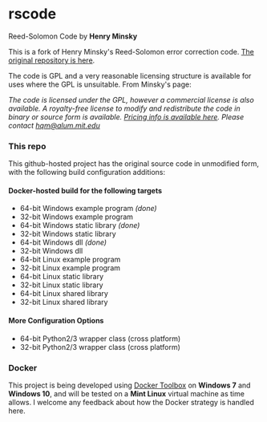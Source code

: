 # rscode
Reed-Solomon Code by **Henry Minsky**

This is a fork of Henry Minsky's Reed-Solomon error correction code.  [The original repository is here](http://rscode.sourceforge.net/).

The code is GPL and a very reasonable licensing structure is available for uses where the GPL is unsuitable. From Minsky's page:

*The code is licensed under the GPL, however a commercial license is also available. A royalty-free license to modify and redistribute the code in binary or source form is available. [Pricing info is available here](http://beartronics.com/rscode.html). Please contact [hqm@alum.mit.edu](hqm@alum.mit.edu)*

### This repo
This github-hosted project has the original source code in unmodified form, with the following build configuration additions:

#### Docker-hosted build for the following targets
 * 64-bit Windows example program *(done)*
 * 32-bit Windows example program
 * 64-bit Windows static library *(done)*
 * 32-bit Windows static library
 * 64-bit Windows dll *(done)*
 * 32-bit Windows dll
 * 64-bit Linux example program
 * 32-bit Linux example program
 * 64-bit Linux static library
 * 32-bit Linux static library
 * 64-bit Linux shared library
 * 32-bit Linux shared library
 

#### More Configuration Options
 * 64-bit Python2/3 wrapper class (cross platform)
 * 32-bit Python2/3 wrapper class (cross platform)
 
### Docker
This project is being developed using [Docker Toolbox](https://docs.docker.com/toolbox/toolbox_install_windows/) on **Windows 7** and **Windows 10**, and will be tested on a **Mint Linux** virtual machine as time allows. I welcome any feedback about how the Docker strategy is handled here.
 